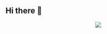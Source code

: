 ## Hi there 👋

<!--
**MelanyMFM/MelanyMFM** is a ✨ _special_ ✨ repository because its `README.md` (this file) appears on your GitHub profile.

Here are some ideas to get you started:

- 🔭 I’m currently working on ...
- 🌱 I’m currently learning ...
- 👯 I’m looking to collaborate on ...
- 🤔 I’m looking for help with ...
- 💬 Ask me about ...
- 📫 How to reach me: ...
- 😄 Pronouns: ...
- ⚡ Fun fact: ...
-->

<p align="center">
   <img  align="center"  src="https://stats-seven-smoky.vercel.app/api/top-langs/?username=MelanyMFM&layout=compact&theme=radical&text_color=C384FF&langs_count=32">

 </p>
